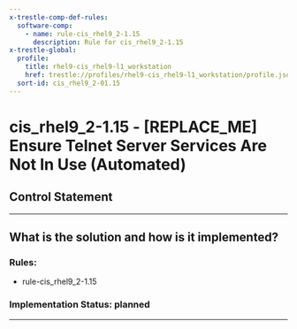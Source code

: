 ```yaml
---
x-trestle-comp-def-rules:
  software-comp:
    - name: rule-cis_rhel9_2-1.15
      description: Rule for cis_rhel9_2-1.15
x-trestle-global:
  profile:
    title: rhel9-cis_rhel9-l1_workstation
    href: trestle://profiles/rhel9-cis_rhel9-l1_workstation/profile.json
  sort-id: cis_rhel9_2-01.15
---
```


# cis_rhel9_2-1.15 - \[REPLACE_ME\] Ensure Telnet Server Services Are Not In Use (Automated)

## Control Statement

______________________________________________________________________

## What is the solution and how is it implemented?

<!-- For implementation status enter one of: implemented, partial, planned, alternative, not-applicable -->

<!-- Note that the list of rules under ### Rules: is read-only and changes will not be captured after assembly to JSON -->

<!-- Add control implementation description here for control: cis_rhel9_2-1.15 -->

### Rules:

  - rule-cis_rhel9_2-1.15

### Implementation Status: planned

______________________________________________________________________

